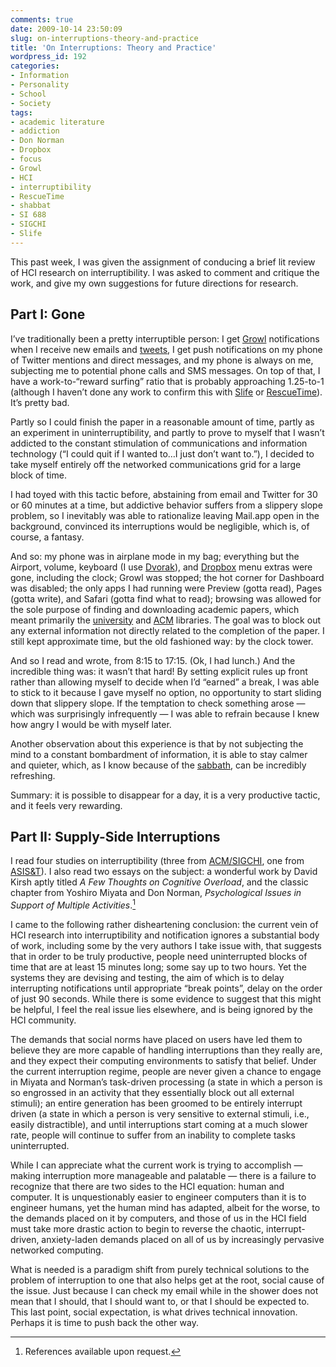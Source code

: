 ```yaml
---
comments: true
date: 2009-10-14 23:50:09
slug: on-interruptions-theory-and-practice
title: 'On Interruptions: Theory and Practice'
wordpress_id: 192
categories:
- Information
- Personality
- School
- Society
tags:
- academic literature
- addiction
- Don Norman
- Dropbox
- focus
- Growl
- HCI
- interruptibility
- RescueTime
- shabbat
- SI 688
- SIGCHI
- Slife
---
```


This past week, I was given the assignment of conducing a brief lit review of HCI research on interruptibility. I was asked to comment and critique the work, and give my own suggestions for future directions for research.


## Part I: Gone


I’ve traditionally been a pretty interruptible person: I get [Growl](http://growl.info/) notifications when I receive new emails and [tweets](http://twitter.com/Noleli), I get push notifications on my phone of Twitter mentions and direct messages, and my phone is always on me, subjecting me to potential phone calls and SMS messages. On top of that, I have a work-to-“reward surfing” ratio that is probably approaching 1.25-to-1 (although I haven’t done any work to confirm this with [Slife](http://www.slifeweb.com) or [RescueTime](http://www.rescuetime.com)). It’s pretty bad.

Partly so I could finish the paper in a reasonable amount of time, partly as an experiment in uninterruptibility, and partly to prove to myself that I wasn’t addicted to the constant stimulation of communications and information technology (“I could quit if I wanted to…I just don’t want to.”), I decided to take myself entirely off the networked communications grid for a large block of time.

I had toyed with this tactic before, abstaining from email and Twitter for 30 or 60 minutes at a time, but addictive behavior suffers from a slippery slope problem, so I inevitably was able to rationalize leaving Mail.app open in the background, convinced its interruptions would be negligible, which is, of course, a fantasy.

And so: my phone was in airplane mode in my bag; everything but the Airport, volume, keyboard (I use [Dvorak](http://en.wikipedia.org/wiki/Dvorak_Simplified_Keyboard)), and [Dropbox](https://www.getdropbox.com/referrals/NTczMzMzOQ) menu extras were gone, including the clock; Growl was stopped; the hot corner for Dashboard was disabled; the only apps I had running were Preview (gotta read), Pages (gotta write), and Safari (gotta find what to read); browsing was allowed for the sole purpose of finding and downloading academic papers, which meant primarily the [university](http://www.lib.umich.edu/) and [ACM](http://portal.acm.org/dl.cfm) libraries. The goal was to block out any external information not directly related to the completion of the paper. I still kept approximate time, but the old fashioned way: by the clock tower.

And so I read and wrote, from 8:15 to 17:15. (Ok, I had lunch.) And the incredible thing was: it wasn’t that hard! By setting explicit rules up front rather than allowing myself to decide when I’d “earned” a break, I was able to stick to it because I gave myself no option, no opportunity to start sliding down that slippery slope. If the temptation to check something arose — which was surprisingly infrequently — I was able to refrain because I knew how angry I would be with myself later.

Another observation about this experience is that by not subjecting the mind to a constant bombardment of information, it is able to stay calmer and quieter, which, as I know because of the [sabbath](http://en.wikipedia.org/wiki/Shabbat), can be incredibly refreshing.

Summary: it is possible to disappear for a day, it is a very productive tactic, and it feels very rewarding.


## Part II: Supply-Side Interruptions


I read four studies on interruptibility (three from [ACM/SIGCHI](http://www.sigchi.org/), one from [ASIS&T](http://www.asis.org/)). I also read two essays on the subject: a wonderful work by David Kirsh aptly titled _A Few Thoughts on Cognitive Overload_, and the classic chapter from Yoshiro Miyata and Don Norman, _Psychological Issues in Support of Multiple Activities_.[^refs]

I came to the following rather disheartening conclusion: the current vein of HCI research into interruptibility and notification ignores a substantial body of work, including some by the very authors I take issue with, that suggests that in order to be truly productive, people need uninterrupted blocks of time that are at least 15 minutes long; some say up to two hours. Yet the systems they are devising and testing, the aim of which is to delay interrupting notifications until appropriate “break points”, delay on the order of just 90 seconds. While there is some evidence to suggest that this might be helpful, I feel the real issue lies elsewhere, and is being ignored by the HCI community.

The demands that social norms have placed on users have led them to believe they are more capable of handling interruptions than they really are, and they expect their computing environments to satisfy that belief. Under the current interruption regime, people are never given a chance to engage in Miyata and Norman’s task-driven processing (a state in which a person is so engrossed in an activity that they essentially block out all external stimuli); an entire generation has been groomed to be entirely interrupt driven (a state in which a person is very sensitive to external stimuli, i.e., easily distractible), and until interruptions start coming at a much slower rate, people will continue to suffer from an inability to complete tasks uninterrupted.

While I can appreciate what the current work is trying to accomplish — making interruption more manageable and palatable — there is a failure to recognize that there are two sides to the HCI equation: human and computer. It is unquestionably easier to engineer computers than it is to engineer humans, yet the human mind has adapted, albeit for the worse, to the demands placed on it by computers, and those of us in the HCI field must take more drastic action to begin to reverse the chaotic, interrupt-driven, anxiety-laden demands placed on all of us by increasingly pervasive networked computing.

What is needed is a paradigm shift from purely technical solutions to the problem of interruption to one that also helps get at the root, social cause of the issue. Just because I can check my email while in the shower does not mean that I should, that I should want to, or that I should be expected to. This last point, social expectation, is what drives technical innovation. Perhaps it is time to push back the other way.

[^refs]: References available upon request.